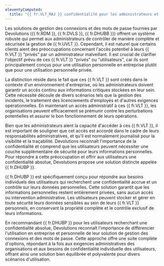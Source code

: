 ```yaml
---
eleventyComputed:
  title: "{{ fr.VLT_MAJ }} confidentialité pour les administrateurs et les utilisateurs"
---
```

Les solutions de gestion des connexions et des mots de passe fournies par Devolutions ({{ fr.RDM }}, {{ fr.DVLS }}, {{ fr.DHUBB }}) offrent un système robuste qui permet aux administrateurs de contrôler de manière complète et sécurisée la gestion de {{ fr.UVLT }}. Cependant, il est naturel que certains clients aient des préoccupations concernant l'accès potentiel à leurs {{ fr.VLT }} "privés" par un administrateur malveillant. Il est crucial de clarifier l'objectif prévu de ces {{ fr.VLT }} "privés" ou "utilisateurs", car ils sont principalement conçus pour une utilisation personnelle en entreprise plutôt que pour une utilisation personnelle privée.

La distinction réside dans le fait que ces {{ fr.VLT }} sont créés dans le contexte d'un environnement d'entreprise, où les administrateurs doivent garantir un accès continu aux informations critiques stockées en leur sein. Cette nécessité découle de divers scénarios tels que la gestion des incidents, le traitement des licenciements d'employés et d'autres exigences opérationnelles. En maintenant un accès administratif à ces {{ fr.VLT }}, les organisations peuvent efficacement se prémunir contre les perturbations potentielles et assurer le bon fonctionnement de leurs opérations.

Bien que les administrateurs aient la capacité d'accéder à ces {{ fr.VLT }}, il est important de souligner que cet accès est accordé dans le cadre de leurs responsabilités administratives, et qu'il est normalement journalisé pour la visibilité et la traçabilité. Devolutions reconnaît l'importance de la confidentialité et comprend que les utilisateurs peuvent nécessiter une couche supplémentaire de sécurité pour leurs informations personnelles. Pour répondre à cette préoccupation et offrir aux utilisateurs une confidentialité absolue, Devolutions propose une solution distincte appelée {{ fr.DHUBP }}.

{{ fr.DHUBP }} est spécifiquement conçu pour répondre aux besoins individuels des utilisateurs qui recherchent une confidentialité accrue et un contrôle sur leurs données personnelles. Cette solution garantit que les informations personnelles restent entièrement privées, sans aucun accès ou intervention administrative. Les utilisateurs peuvent stocker et gérer en toute sécurité leurs données sensibles au sein de leurs {{ fr.VLT }} personnels, en conservant la propriété complète et le contrôle exclusif de leurs informations.

En recommandant {{ fr.DHUBP }} pour les utilisateurs recherchant une confidentialité absolue, Devolutions reconnaît l'importance de différencier l'utilisation en entreprise et personnelle de leur solution de gestion des connexions et des mots de passe. Cette approche offre une suite complète d'options, répondant à la fois aux exigences administratives des organisations et aux besoins de confidentialité individuelle des utilisateurs, offrant ainsi une solution bien équilibrée et polyvalente pour divers scénarios d'utilisation.
